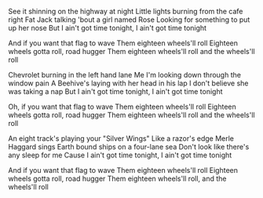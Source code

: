 See it shinning on the highway at night
Little lights burning from the cafe right
Fat Jack talking 'bout a girl named Rose 
Looking for something to put up her nose
But I ain't got time tonight, I ain't got time tonight

And if you want that flag to wave
Them eighteen wheels'll roll
Eighteen wheels gotta roll, road hugger
Them eighteen wheels'll roll and the wheels'll roll

Chevrolet burning in the left hand lane
Me I'm looking down through the window pain
A Beehive's laying with her head in his lap
I don't believe she was taking a nap
But I ain't got time tonight, I ain't got time tonight

Oh, if you want that flag to wave
Them eighteen wheels'll roll
Eighteen wheels gotta roll, road hugger
Them eighteen wheels'll roll and the wheels'll roll

An eight track's playing your "Silver Wings"
Like a razor's edge Merle Haggard sings
Earth bound ships on a four-lane sea
Don't look like there's any sleep for me
Cause I ain't got time tonight, I ain't got time tonight

And if you want that flag to wave
Them eighteen wheels'll roll
Eighteen wheels gotta roll, road hugger
Them eighteen wheels'll roll, and the wheels'll roll

